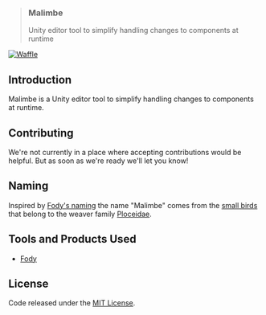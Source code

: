 > ### Malimbe
> Unity editor tool to simplify handling changes to components at runtime

[![Waffle](https://img.shields.io/badge/project-backlog-78bdf2.svg)](https://waffle.io/ExtendRealityLtd/Malimbe)

## Introduction

Malimbe is a Unity editor tool to simplify handling changes to
components at runtime.

## Contributing

We're not currently in a place where accepting contributions would
be helpful. But as soon as we're ready we'll let you know!

## Naming

Inspired by [Fody's naming] the name "Malimbe" comes from the [small birds] that belong to the weaver family [Ploceidae].

## Tools and Products Used

 * [Fody]

## License

Code released under the [MIT License].

[Fody's naming]: https://github.com/Fody/Fody#naming
[small birds]: https://en.wikipedia.org/wiki/Malimbus
[Ploceidae]: https://en.wikipedia.org/wiki/Ploceidae
[Fody]: https://github.com/Fody/Fody
[MIT License]: LICENSE.md